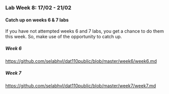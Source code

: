### Lab Week 8: 17/02 - 21/02

#### Catch up on weeks 6 & 7 labs

If you have not attempted weeks 6 and 7 labs, you get a chance to do them this week. So, make use of the opportunity to catch up.

##### Week 6

https://github.com/selabhvl/dat110public/blob/master/week6/week6.md


##### Week 7

https://github.com/selabhvl/dat110public/blob/master/week7/week7.md
